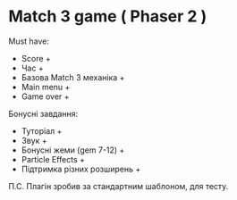# Match 3 game ( Phaser 2 )

Must have:
- Score +
- Час +
- Базова Match 3 механіка +
- Main menu +
- Game over +

Бонусні завдання:
- Туторіал +
- Звук +
- Бонусні жеми (gem 7-12) +
- Particle Effects +
- Підтримка різних розширень +

П.С. Плагін зробив за стандартним шаблоном, для тесту.

